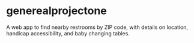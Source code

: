 # generealprojectone
A web app to find nearby restrooms by ZIP code, with details on location, handicap accessibility, and baby changing tables.
